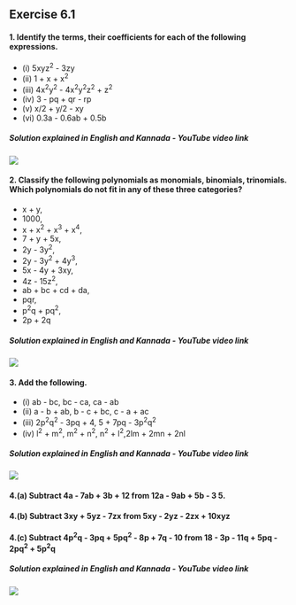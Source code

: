 ## Exercise 6.1
#### 1. Identify the terms, their coefficients for each of the following expressions.
* (i) 5xyz<sup>2</sup> - 3zy 
* (ii) 1 + x + x<sup>2</sup>
* (iii) 4x<sup>2</sup>y<sup>2</sup> - 4x<sup>2</sup>y<sup>2</sup>z<sup>2</sup> + z<sup>2</sup>
* (iv) 3 - pq + qr - rp 
* (v) x/2 + y/2 - xy 
* (vi) 0.3a - 0.6ab + 0.5b

##### Solution explained in English and Kannada - YouTube video link
[![](https://img.youtube.com/vi/o26ZqhxoL08/0.jpg)](https://www.youtube.com/watch?v=o26ZqhxoL08)

#### 2. Classify the following polynomials as monomials, binomials, trinomials. Which polynomials do not fit in any of these three categories?
* x + y,
* 1000, 
* x + x<sup>2</sup> + x<sup>3</sup> + x<sup>4</sup>, 
* 7 + y + 5x, 
* 2y - 3y<sup>2</sup>, 
* 2y - 3y<sup>2</sup> + 4y<sup>3</sup>, 
* 5x - 4y + 3xy,
* 4z - 15z<sup>2</sup>, 
* ab + bc + cd + da, 
* pqr, 
* p<sup>2</sup>q + pq<sup>2</sup>, 
* 2p + 2q
##### Solution explained in English and Kannada - YouTube video link
[![](https://img.youtube.com/vi/m7spJq5KppU/0.jpg)](https://www.youtube.com/watch?v=m7spJq5KppU)

#### 3. Add the following.
* (i) ab - bc, bc - ca, ca - ab 
* (ii) a - b + ab, b - c + bc, c - a + ac
* (iii) 2p<sup>2</sup>q<sup>2</sup> - 3pq + 4, 5 + 7pq - 3p<sup>2</sup>q<sup>2</sup>
* (iv) l<sup>2</sup> + m<sup>2</sup>, m<sup>2</sup> + n<sup>2</sup>, n<sup>2</sup> + l<sup>2</sup>,2lm + 2mn + 2nl
##### Solution explained in English and Kannada - YouTube video link
[![](https://img.youtube.com/vi/9UWdf9LPfpw/0.jpg)](https://www.youtube.com/watch?v=9UWdf9LPfpw)

#### 4.(a) Subtract 4a - 7ab + 3b + 12 from 12a - 9ab + 5b - 3 5. 
#### 4.(b) Subtract 3xy + 5yz - 7zx from 5xy - 2yz - 2zx + 10xyz 
#### 4.(c) Subtract 4p<sup>2</sup>q - 3pq + 5pq<sup>2</sup> - 8p + 7q - 10 from 18 - 3p - 11q + 5pq - 2pq<sup>2</sup> + 5p<sup>2</sup>q
##### Solution explained in English and Kannada - YouTube video link
[![](https://img.youtube.com/vi/9UWdf9LPfpw/0.jpg)](https://www.youtube.com/watch?v=9UWdf9LPfpw)
